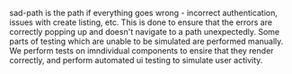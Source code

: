 sad-path is the path if everything goes wrong - incorrect authentication, issues with create listing, etc. This is done to ensure that the errors are correctly popping up and doesn't navigate to a path unexpectedly.
Some parts of testing which are unable to be simulated are performed manually. We perform tests on imndividual components to ensire that they render correctly, and perform automated ui testing to simulate user activity.